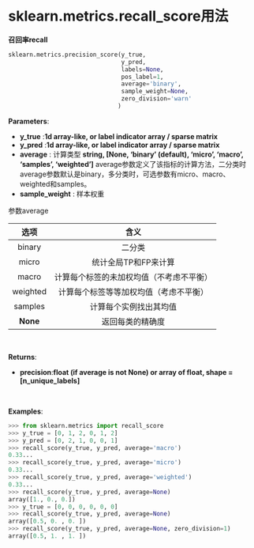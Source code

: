 # sklearn.metrics.recall_score用法

**召回率recall**

```python
sklearn.metrics.precision_score(y_true, 
                                y_pred, 
                                labels=None, 
                                pos_label=1, 
                                average='binary', 
                                sample_weight=None, 
                                zero_division='warn'
                               )
```



**Parameters**:

- **y_true** :**1d array-like, or label indicator array / sparse matrix**
- **y_pred** :**1d array-like, or label indicator array / sparse matrix**
- **average** : 计算类型 **string, [None, ‘binary’ (default), ‘micro’, ‘macro’, ‘samples’, ‘weighted’]**
  average参数定义了该指标的计算方法，二分类时average参数默认是binary，多分类时，可选参数有micro、macro、weighted和samples。
- **sample_weight** : 样本权重

参数average

| **选项** |                 **含义**                 |
| :------: | :--------------------------------------: |
|  binary  |                  二分类                  |
|  micro   |           统计全局TP和FP来计算           |
|  macro   | 计算每个标签的未加权均值（不考虑不平衡） |
| weighted |  计算每个标签等等加权均值（考虑不平衡）  |
| samples  |          计算每个实例找出其均值          |
| **None** |             返回每类的精确度             |

<br>

**Returns**:

- **precision**:**float (if average is not None) or array of float, shape = [n_unique_labels]**

<br>

**Examples**:



```python
>>> from sklearn.metrics import recall_score
>>> y_true = [0, 1, 2, 0, 1, 2]
>>> y_pred = [0, 2, 1, 0, 0, 1]
>>> recall_score(y_true, y_pred, average='macro')
0.33...
>>> recall_score(y_true, y_pred, average='micro')
0.33...
>>> recall_score(y_true, y_pred, average='weighted')
0.33...
>>> recall_score(y_true, y_pred, average=None)
array([1., 0., 0.])
>>> y_true = [0, 0, 0, 0, 0, 0]
>>> recall_score(y_true, y_pred, average=None)
array([0.5, 0. , 0. ])
>>> recall_score(y_true, y_pred, average=None, zero_division=1)
array([0.5, 1. , 1. ])
```

